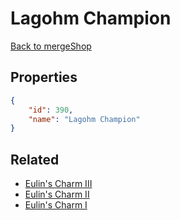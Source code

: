# Lagohm Champion

<no description available>

[Back to mergeShop](../merge-shops.md)

## Properties

```json
{
    "id": 390,
    "name": "Lagohm Champion"
}
```

## Related

- [Eulin's Charm III](../items/21493-eulin-s-charm-iii.md)
- [Eulin's Charm II](../items/21492-eulin-s-charm-ii.md)
- [Eulin's Charm I](../items/21491-eulin-s-charm-i.md)


